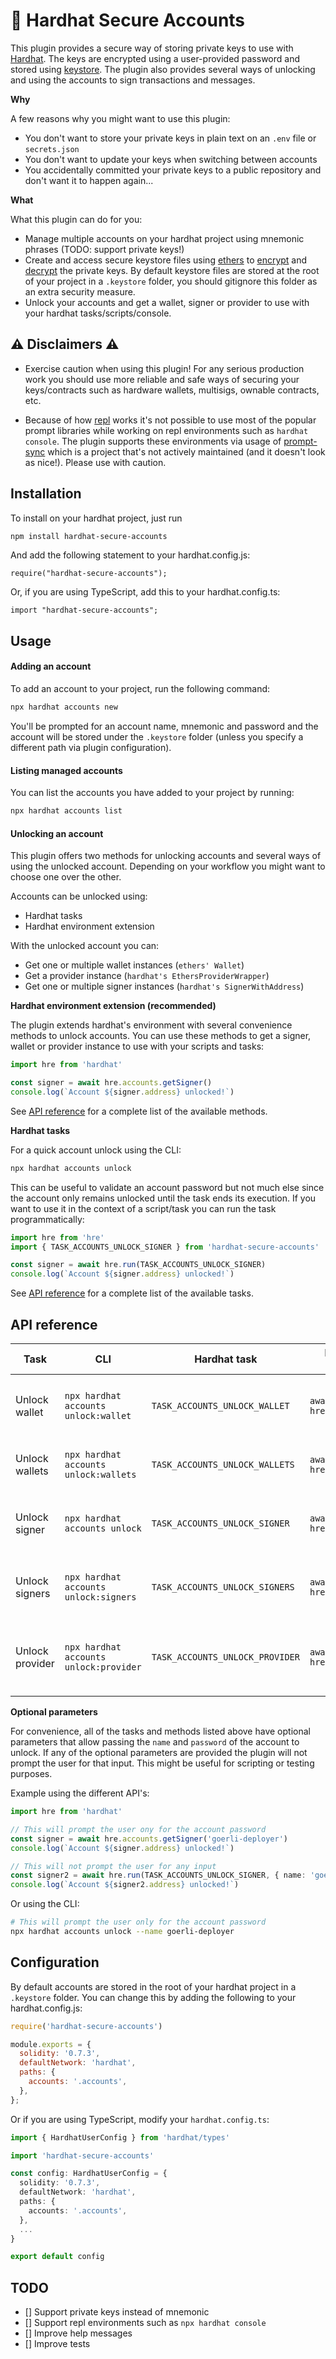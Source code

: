 # 🔐 Hardhat Secure Accounts

This plugin provides a secure way of storing private keys to use with [Hardhat](https://hardhat.org/). The keys are encrypted using a user-provided password and stored using [keystore](https://julien-maffre.medium.com/what-is-an-ethereum-keystore-file-86c8c5917b97). The plugin also provides several ways of unlocking and using the accounts to sign transactions and messages.

**Why**

A few reasons why you might want to use this plugin:
- You don't want to store your private keys in plain text on an `.env` file or `secrets.json`
- You don't want to update your keys when switching between accounts
- You accidentally committed your private keys to a public repository and don't want it to happen again...

**What**

What this plugin can do for you:
- Manage multiple accounts on your hardhat project using mnemonic phrases (TODO: support private keys!)
- Create and access secure keystore files using [ethers](https://docs.ethers.io/v5/) to [encrypt](https://docs.ethers.io/v5/api/signer/#Wallet-encrypt) and [decrypt](https://docs.ethers.io/v5/api/signer/#Wallet-fromEncryptedJsonSync) the private keys. By default keystore files are stored at the root of your project in a `.keystore` folder, you should gitignore this folder as an extra security measure.
- Unlock your accounts and get a wallet, signer or provider to use with your hardhat tasks/scripts/console.

## ⚠️ Disclaimers ⚠️ 

- Exercise caution when using this plugin! For any serious production work you should use more reliable and safe ways of securing your keys/contracts such as hardware wallets, multisigs, ownable contracts, etc.

- Because of how [repl](https://github.com/nodejs/repl) works it's not possible to use most of the popular prompt libraries while working on repl environments such as `hardhat console`. The plugin supports these environments via usage of [prompt-sync](https://www.npmjs.com/package/prompt-sync) which is a project that's not actively maintained (and it doesn't look as nice!). Please use with caution.

## Installation

To install on your hardhat project, just run

```bash
npm install hardhat-secure-accounts
```

And add the following statement to your hardhat.config.js:

```
require("hardhat-secure-accounts");
```

Or, if you are using TypeScript, add this to your hardhat.config.ts:

```
import "hardhat-secure-accounts";
```

## Usage

#### Adding an account

To add an account to your project, run the following command:

```bash
npx hardhat accounts new
```

You'll be prompted for an account name, mnemonic and password and the account will be stored under the `.keystore` folder (unless you specify a different path via plugin configuration).

#### Listing managed accounts

You can list the accounts you have added to your project by running:

```bash
npx hardhat accounts list
```

#### Unlocking an account

This plugin offers two methods for unlocking accounts and several ways of using the unlocked account. Depending on your workflow you might want to choose one over the other.

Accounts can be unlocked using:
- Hardhat tasks
- Hardhat environment extension

With the unlocked account you can:
- Get one or multiple wallet instances (`ethers' Wallet`)
- Get a provider instance (`hardhat's EthersProviderWrapper`)
- Get one or multiple signer instances (`hardhat's SignerWithAddress`)

**Hardhat environment extension (recommended)**

The plugin extends hardhat's environment with several convenience methods to unlock accounts. You can use these methods to get a signer, wallet or provider instance to use with your scripts and tasks:

```typescript
import hre from 'hardhat'

const signer = await hre.accounts.getSigner()
console.log(`Account ${signer.address} unlocked!`)
```

See [API reference](#api-reference) for a complete list of the available methods.

**Hardhat tasks**

For a quick account unlock using the CLI:

```bash
npx hardhat accounts unlock
```

This can be useful to validate an account password but not much else since the account only remains unlocked until the task ends its execution. If you want to use it in the context of a script/task you can run the task programmatically:

```typescript
import hre from 'hre'
import { TASK_ACCOUNTS_UNLOCK_SIGNER } from 'hardhat-secure-accounts'

const signer = await hre.run(TASK_ACCOUNTS_UNLOCK_SIGNER)
console.log(`Account ${signer.address} unlocked!`)
```

See [API reference](#api-reference) for a complete list of the available tasks.

## API reference

| Task | CLI | Hardhat task | Hardhat environment extension | Description |
| --- | --- | --- | --- | --- |
| Unlock wallet  | `npx hardhat accounts unlock:wallet` | `TASK_ACCOUNTS_UNLOCK_WALLET` | `await hre.accounts.getWallet()` | Returns the main wallet from the mnemonic derivation path. Return type: `Wallet` |
| Unlock wallets | `npx hardhat accounts unlock:wallets` | `TASK_ACCOUNTS_UNLOCK_WALLETS` | `await hre.accounts.getWallets()` | Returns multiple wallets (20) derived from the mnemonic. Return type: `Wallet[]` |
| Unlock signer  | `npx hardhat accounts unlock` | `TASK_ACCOUNTS_UNLOCK_SIGNER` | `await hre.accounts.getSigner()` | Returns the main signer from the mnemonic derivation path. Return type: `SignerWithAddress` |
| Unlock signers | `npx hardhat accounts unlock:signers` | `TASK_ACCOUNTS_UNLOCK_SIGNERS` | `await hre.accounts.getSigners()` | Returns multiple signers (20) derived from the mnemonic. Return type: `SignerWithAddress[]` |
| Unlock provider | `npx hardhat accounts unlock:provider` | `TASK_ACCOUNTS_UNLOCK_PROVIDER` | `await hre.accounts.getProvider()` | Returns a provider with pre-configured local accounts based on the mnemonic. Return type: `EthersProviderWrapper` |


**Optional parameters**

For convenience, all of the tasks and methods listed above have optional parameters that allow passing the `name` and `password` of the account to unlock. If any of the optional parameters are provided the plugin will not prompt the user for that input. This might be useful for scripting or testing purposes.

Example using the different API's:

```typescript
import hre from 'hardhat'

// This will prompt the user ony for the account password
const signer = await hre.accounts.getSigner('goerli-deployer')
console.log(`Account ${signer.address} unlocked!`)

// This will not prompt the user for any input
const signer2 = await hre.run(TASK_ACCOUNTS_UNLOCK_SIGNER, { name: 'goerli-deployer', password: 'batman-with-cheese' })
console.log(`Account ${signer2.address} unlocked!`)
```

Or using the CLI:

```bash
# This will prompt the user only for the account password
npx hardhat accounts unlock --name goerli-deployer
```

## Configuration

By default accounts are stored in the root of your hardhat project in a `.keystore` folder. You can change this by adding the following to your hardhat.config.js:

```js
require('hardhat-secure-accounts')

module.exports = {
  solidity: '0.7.3',
  defaultNetwork: 'hardhat',
  paths: {
    accounts: '.accounts',
  },
};
```

Or if you are using TypeScript, modify your `hardhat.config.ts`:

```ts
import { HardhatUserConfig } from 'hardhat/types'

import 'hardhat-secure-accounts'

const config: HardhatUserConfig = {
  solidity: '0.7.3',
  defaultNetwork: 'hardhat',
  paths: {
    accounts: '.accounts',
  },
  ...
}

export default config
```

## TODO
- [] Support private keys instead of mnemonic
- [] Support repl environments such as `npx hardhat console`
- [] Improve help messages
- [] Improve tests

